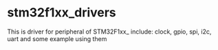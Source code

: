 # stm32f1xx_drivers
This is driver for peripheral of STM32F1xx_ include: clock, gpio, spi, i2c, uart and some example using them

